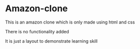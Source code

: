 # Amazon-clone
This is an amazon clone which is only made using html and css

There is no functionality added

It is just a layout to demonstrate learning skill

